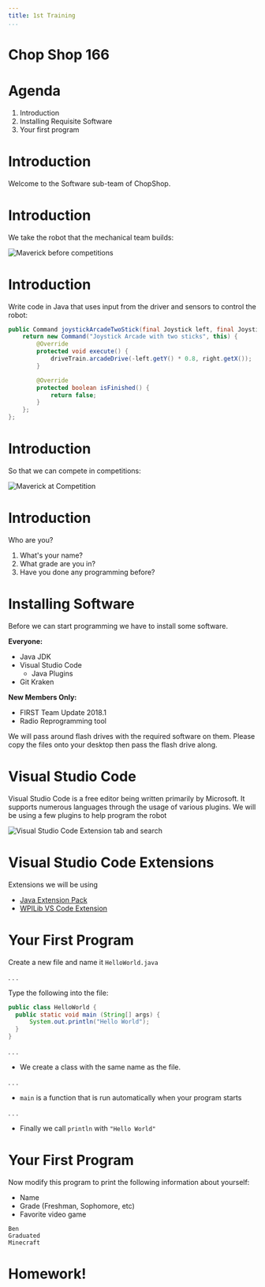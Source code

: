 ```yaml
---
title: 1st Training
...
```


# Chop Shop 166

# Agenda

1. Introduction
2. Installing Requisite Software
3. Your first program

# Introduction

Welcome to the Software sub-team of ChopShop.

# Introduction

We take the robot that the mechanical team builds:

![Maverick before competitions](content/images/robot.JPG "Robot during build")

# Introduction

Write code in Java that uses input from the driver and sensors to control the robot:

```java
public Command joystickArcadeTwoStick(final Joystick left, final Joystick right) {
    return new Command("Joystick Arcade with two sticks", this) {
        @Override
        protected void execute() {
            driveTrain.arcadeDrive(-left.getY() * 0.8, right.getX());
        }

        @Override
        protected boolean isFinished() {
            return false;
        }
    };
};
```

# Introduction

So that we can compete in competitions:

![Maverick at Competition](content/images/robot_competition.JPG "Robot at Competition")

# Introduction

Who are you?

1. What's your name?
2. What grade are you in?
3. Have you done any programming before?

# Installing Software

Before we can start programming we have to install some software.

**Everyone:**

* Java JDK
* Visual Studio Code
    * Java Plugins
* Git Kraken

**New Members Only:**

* FIRST Team Update 2018.1
* Radio Reprogramming tool

We will pass around flash drives with the required software on them. Please copy the files onto your desktop then pass the flash drive along.

# Visual Studio Code

Visual Studio Code is a free editor being written primarily by Microsoft. It supports numerous languages through the usage of various plugins.
We will be using a few plugins to help program the robot

![Visual Studio Code Extension tab and search](content/images/Extensions.png "Extension tab in Visual Studio Code")

# Visual Studio Code Extensions

Extensions we will be using

* [Java Extension Pack](https://marketplace.visualstudio.com/items?itemName=vscjava.vscode-java-pack)
* [WPILib VS Code Extension](https://github.com/wpilibsuite/vscode-wpilib/releases)

# Your First Program

Create a new file and name it `HelloWorld.java`

. . .

Type the following into the file:

```java
public class HelloWorld {
  public static void main (String[] args) {
      System.out.println("Hello World");
  }
}
```

. . .

* We create a class with the same name as the file.

. . .

* `main` is a function that is run automatically when your program starts

. . .

* Finally we call `println` with `"Hello World"`

# Your First Program

Now modify this program to print the following information about yourself:

* Name
* Grade (Freshman, Sophomore, etc)
* Favorite video game

```
Ben
Graduated
Minecraft
```

# Homework!

<!-- Figure out homework -->
